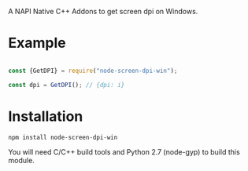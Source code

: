 A NAPI Native C++ Addons to get screen dpi on Windows.

Example
=======

```js

const {GetDPI} = require("node-screen-dpi-win");

const dpi = GetDPI(); // {dpi: i}

```

Installation
============

`npm install node-screen-dpi-win`

You will need C/C++ build tools and Python 2.7 (node-gyp) to build this module.